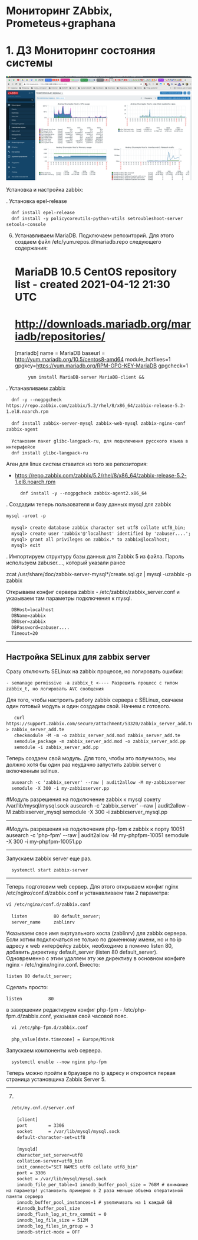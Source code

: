 #       Мониторинг ZAbbix, Prometeus+graphana

#       1. ДЗ Мониторинг состояния системы


![Скриншот установленной zabbix системы](Images/Screenshot_Dashboard.png)

















Установка и настройка zabbix:



. Установка epel-release

      dnf install epel-release
      dnf install -y policycoreutils-python-utils setroubleshoot-server setools-console


6. Устанавливаем MariaDB. Подключаем репозиторий. Для этого создаем файл /etc/yum.repos.d/mariadb.repo следующего содержания:



      # MariaDB 10.5 CentOS repository list - created 2021-04-12 21:30 UTC
      # http://downloads.mariadb.org/mariadb/repositories/
      [mariadb]
      name = MariaDB
      baseurl = http://yum.mariadb.org/10.5/centos8-amd64
      module_hotfixes=1
      gpgkey=https://yum.mariadb.org/RPM-GPG-KEY-MariaDB
      gpgcheck=1


            yum install MariaDB-server MariaDB-client &&



. Устанавливаем zabbix

      dnf -y --nogpgcheck https://repo.zabbix.com/zabbix/5.2/rhel/8/x86_64/zabbix-release-5.2-1.el8.noarch.rpm

      dnf install zabbix-server-mysql zabbix-web-mysql zabbix-nginx-conf zabbix-agent

      Установим пакет glibc-langpack-ru, для подключения русского языка в интерыфейсе
      dnf install glibc-langpack-ru

  Аген для linux систем ставится из того же репозитория:

- https://repo.zabbix.com/zabbix/5.2/rhel/8/x86_64/zabbix-release-5.2-1.el8.noarch.rpm

        dnf install -y --nogpgcheck zabbix-agent2.x86_64




. Создадим теперь пользователя и базу данных mysql для zabbix

    mysql -uroot -p

      mysql> create database zabbix character set utf8 collate utf8_bin;
      mysql> create user 'zabbix'@'localhost' identified by 'zabuser....';
      mysql> grant all privileges on zabbix.* to zabbix@localhost;
      mysql> exit


. Импортируем структуру базы данных для Zabbix 5 из файла. Пароль используем zabuser...., который указали ранее

zcat /usr/share/doc/zabbix-server-mysql*/create.sql.gz | mysql -uzabbix -p zabbix



Открываем конфиг сервера zabbix - /etc/zabbix/zabbix_server.conf и указываем там параметры подключения к mysql.


      DBHost=localhost
      DBName=zabbix
      DBUser=zabbix
      DBPassword=zabuser....
      Timeout=20

___


##      Настройка SELinux для zabbix server

Сразу отключить SELinux на zabbix процессе, но логировать ошибки:

    - semanage permissive -a zabbix_t <---- Разрешить процесс с типом zabbix_t, но логировать AVC сообщения


Для того, чтобы настроить работу zabbix сервера с SELinux, скачаем один готовый модуль и один создадим свой. Начнем с готового.


       curl https://support.zabbix.com/secure/attachment/53320/zabbix_server_add.te > zabbix_server_add.te
       checkmodule -M -m -o zabbix_server_add.mod zabbix_server_add.te
       semodule_package -m zabbix_server_add.mod -o zabbix_server_add.pp
       semodule -i zabbix_server_add.pp

Теперь создаем свой модуль. Для того, чтобы это получилось, мы должно хотя бы один раз неудачно запустить zabbix server с включенным selinux.

      ausearch -c 'zabbix_server' --raw | audit2allow -M my-zabbixserver
      semodule -X 300 -i my-zabbixserver.pp

\#Модуль разрешения на подключение zabbix к mysql сокету /var/lib/mysql/mysql.sock
ausearch -c 'zabbix_server' --raw | audit2allow -M zabbixserver_mysql
semodule -X 300 -i zabbixserver_mysql.pp
___
\#Модуль разрешения на подключения php-fpm к zabbix к порту 10051
ausearch -c 'php-fpm' --raw | audit2allow -M my-phpfpm-10051
semodule -X 300 -i my-phpfpm-10051.pp
___


Запускаем zabbix server еще раз.

      systemctl start zabbix-server

___

Теперь подготовим web сервер. Для этого открываем конфиг nginx /etc/nginx/conf.d/zabbix.conf и устанавливаем там 2 параметра:

    vi /etc/nginx/conf.d/zabbix.conf

      listen          80 default_server;
      server_name     zablinrv

Указываем свое имя виртуального хоста (zablinrv) для zabbix сервера. Если хотим подключаться не только по доменному имени, но и по ip адресу к web интерфейсу zabbix, необходимо в помимо listen 80, добавить директиву default_server (listen          80 default_server).
Одновременно с этим удаляем эту же директиву в основном конфиге nginx - /etc/nginx/nginx.conf. Вместо:

    listen 80 default_server;

Сделать просто:

    listen          80

в завершении редактируем конфиг php-fpm - /etc/php-fpm.d/zabbix.conf, указывая свой часовой пояс.

      vi /etc/php-fpm.d/zabbix.conf

      php_value[date.timezone] = Europe/Minsk

Запускаем компоненты web сервера.

      systemctl enable --now nginx php-fpm

Теперь можно пройти в браузере по ip адресу  и откроется первая страница установщика Zabbix Server 5.
___













7.

      /etc/my.cnf.d/server.cnf

        [client]
        port		= 3306
        socket		= /var/lib/mysql/mysql.sock
        default-character-set=utf8

        [mysqld]
        character_set_server=utf8
        collation-server=utf8_bin
        init_connect="SET NAMES utf8 collate utf8_bin"
        port = 3306
        socket = /var/lib/mysql/mysql.sock
        innodb_file_per_table=1 innodb_buffer_pool_size = 768M # внимание на параметр! установить примерно в 2 раза меньше объема оперативной памяти сервера
        innodb_buffer_pool_instances=1 # увеличивать на 1 каждый GB
        #innodb_buffer_pool_size
        innodb_flush_log_at_trx_commit = 0
        innodb_log_file_size = 512M
        innodb_log_files_in_group = 3
        innodb-strict-mode = OFF
